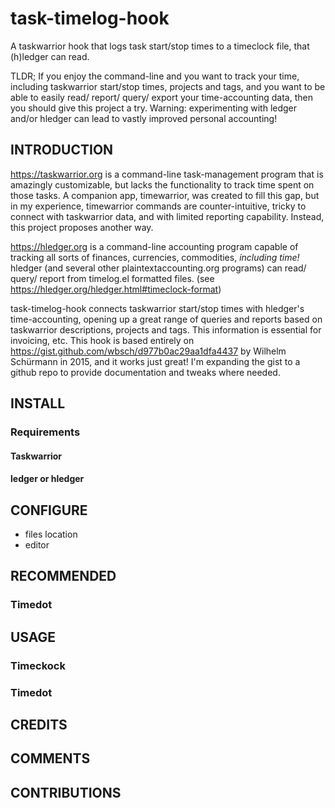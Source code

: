 # task-timelog-hook
A taskwarrior hook that logs task start/stop times to a timeclock file, that (h)ledger can read. 

TLDR; If you enjoy the command-line and you want to track your time, including taskwarrior start/stop times, projects and tags, and you want to be able to easily read/ report/ query/ export your time-accounting data, then you should give this project a try. Warning: experimenting with ledger and/or hledger can lead to vastly improved personal accounting! 

## INTRODUCTION

https://taskwarrior.org is a command-line task-management program that is amazingly customizable, but lacks the functionality to track time spent on those tasks. A companion app, timewarrior, was created to fill this gap, but in my experience, timewarrior commands are counter-intuitive, tricky to connect with taskwarrior data, and with limited reporting capability. Instead, this project proposes another way.

https://hledger.org is a command-line accounting program capable of tracking all sorts of finances, currencies, commodities, _including time!_ hledger (and several other plaintextaccounting.org programs) can read/ query/ report from timelog.el formatted files. (see https://hledger.org/hledger.html#timeclock-format)

task-timelog-hook connects taskwarrior start/stop times with hledger's time-accounting, opening up a great range of queries and reports based on taskwarrior descriptions, projects and tags. This information is essential for invoicing, etc. This hook is based entirely on https://gist.github.com/wbsch/d977b0ac29aa1dfa4437 by Wilhelm Schürmann in 2015, and it works just great! I'm expanding the gist to a github repo to provide documentation and tweaks where needed.

## INSTALL 

### Requirements

#### Taskwarrior

#### ledger or hledger 

## CONFIGURE
* files location
* editor

## RECOMMENDED
### Timedot

## USAGE

### Timeckock

### Timedot

## CREDITS
## COMMENTS
## CONTRIBUTIONS

